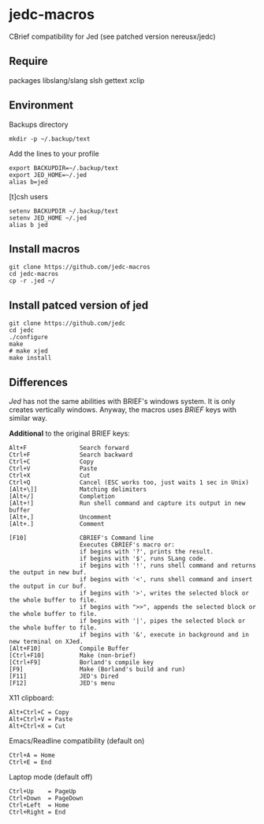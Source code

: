 # jedc-macros

CBrief compatibility for Jed (see patched version nereusx/jedc)

## Require
packages libslang/slang slsh gettext xclip

## Environment

Backups directory
```
mkdir -p ~/.backup/text
```

Add the lines to your profile
```
export BACKUPDIR=~/.backup/text
export JED_HOME=~/.jed
alias b=jed
```

[t]csh users
```
setenv BACKUPDIR ~/.backup/text
setenv JED_HOME ~/.jed
alias b jed
```

## Install macros
```
git clone https://github.com/jedc-macros
cd jedc-macros
cp -r .jed ~/
```

## Install patced version of jed
```
git clone https://github.com/jedc
cd jedc
./configure
make
# make xjed
make install
```

## Differences

*Jed* has not the same abilities with BRIEF's windows system.
It is only creates vertically windows. Anyway, the macros uses
*BRIEF* keys with similar way.

**Additional** to the original BRIEF keys:
```
Alt+F               Search forward
Ctrl+F              Search backward
Ctrl+C              Copy
Ctrl+V              Paste
Ctrl+X              Cut
Ctrl+Q              Cancel (ESC works too, just waits 1 sec in Unix)
[Alt+\]]            Matching delimiters
[Alt+/]             Completion
[Alt+!]             Run shell command and capture its output in new buffer
[Alt+,]             Uncomment
[Alt+.]             Comment
```

``` Additional function keys
[F10]               CBRIEF's Command line
                    Executes CBRIEF's macro or: 
                    if begins with '?', prints the result.
                    if begins with '$', runs SLang code.
                    if begins with '!', runs shell command and returns the output in new buf.
                    if begins with '<', runs shell command and insert the output in cur buf.
                    if begins with '>', writes the selected block or the whole buffer to file.
                    if begins with ">>", appends the selected block or the whole buffer to file.
                    if begins with '|', pipes the selected block or the whole buffer to file.
                    if begins with '&', execute in background and in new terminal on XJed.                             
[Alt+F10]           Compile Buffer
[Ctrl+F10]          Make (non-brief)
[Ctrl+F9]           Borland's compile key
[F9]                Make (Borland's build and run)
[F11]               JED's Dired
[F12]               JED's menu
```

X11 clipboard:
```
Alt+Ctrl+C = Copy
Alt+Ctrl+V = Paste
Alt+Ctrl+X = Cut
```

Emacs/Readline compatibility (default on)
```
Ctrl+A = Home
Ctrl+E = End
```

Laptop mode (default off)
```
Ctrl+Up    = PageUp
Ctrl+Down  = PageDown
Ctrl+Left  = Home
Ctrl+Right = End
```


